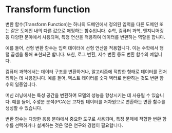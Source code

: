 # Transform function

변환 함수(Transform Function)는 하나의 도메인에서 정의된 입력을 다른 도메인 또는 같은 도메인 내의 다른 값으로 매핑하는 함수입니다. 수학, 컴퓨터 과학, 엔지니어링 등 다양한 분야에서 사용되며, 특정 연산을 적용하여 데이터를 변환하는 역할을 합니다.

예를 들어, 선형 변환 함수는 입력 데이터에 선형 연산을 적용합니다. 이는 수학에서 행렬 곱셈을 통해 표현되곤 합니다. 또한, 로그 변환, 지수 변환 등도 변환 함수의 예입니다.

컴퓨터 과학에서는 데이터 구조를 변환하거나, 알고리즘에 적합한 형태로 데이터를 전처리하는 데 사용됩니다. 예를 들어, 텍스트 데이터를 숫자 벡터로 변환하는 것도 변환 함수의 일종입니다.

머신 러닝에서는 특성 공간을 변환하여 모델의 성능을 향상시키는 데 사용될 수 있습니다. 예를 들어, 주성분 분석(PCA)은 고차원 데이터를 저차원으로 변환하는 변환 함수를 생성할 수 있습니다.

변환 함수는 다양한 응용 분야에서 중요한 도구로 사용되며, 특정 문제에 적합한 변환 함수를 선택하거나 설계하는 것은 많은 연구와 경험이 필요합니다.